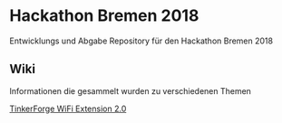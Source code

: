 # Hackathon Bremen 2018

Entwicklungs und Abgabe Repository für den Hackathon Bremen 2018


## Wiki

Informationen die gesammelt wurden zu verschiedenen Themen

[TinkerForge WiFi Extension 2.0](wiki/tinker_wifi)
